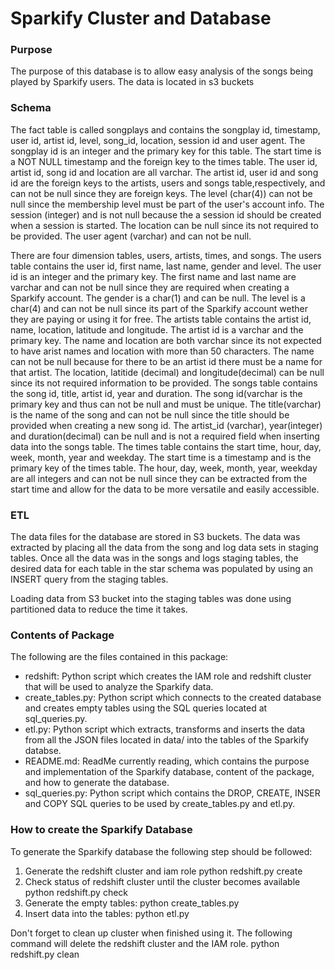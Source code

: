 # Sparkify Cluster and Database

### Purpose
The purpose of this database is to allow easy analysis of the songs being played by Sparkify users. The data is located in s3 buckets

### Schema
The fact table is called songplays and contains the songplay id, timestamp, user id, artist id, level, song_id, location, session id and user agent. The songplay id is an integer and the primary key for this table. The start time is a NOT NULL timestamp and the foreign key to the times table. The user id, artist id, song id and location are all varchar. The artist id, user id and song id are the foreign keys to the artists, users and songs table,respectively, and can not be null since they are foreign keys.  The level (char(4)) can not be null since the membership level must be part of the user's account info. The session (integer) and is not null because the a session id should be created when a session is started. The location can be null since its not required to be provided. The user agent (varchar) and can not be null.

There are four dimension tables, users, artists, times, and songs. The users table contains the user id, first name, last name, gender and level. 
The user id is an integer and the primary key. The first name and last name are varchar and can not be null since they are required when creating a Sparkify account. The gender is a char(1) and can be null. The level is a char(4) and can not be null since its part of the Sparkify account wether they are paying or using it for free.
The artists table contains the artist id, name, location, latitude and longitude. The artist id is a varchar and the primary key. The name and location are both varchar since its not expected to have arist names and location with more than 50 characters. The name can not be null because for there to be an artist id there must be a name for that artist. The location, latitide (decimal) and longitude(decimal) can be null since its not required information to be provided. 
The songs table contains the song id, title, artist id, year and duration. The song id(varchar is the primary key and thus can not be null and must be unique. The title(varchar) is the name of the song and can not be null since the title should be provided when creating a new song id. The artist_id (varchar), year(integer) and duration(decimal) can be null and is not a required field when inserting data into the songs table. 
The times table contains the start time, hour, day, week, month, year and weekday. The start time is a timestamp and is the primary key of the times table. The hour, day, week, month, year, weekday are all integers and can not be null since they can be extracted from the start time and allow for the data to be more versatile and easily accessible. 

### ETL
The data files for the database are stored in S3 buckets. The data was extracted by placing all the data from the song and log data sets in staging tables. Once all the data was in the songs and logs staging tables, the desired data for each table in the star schema was populated by using an INSERT query from the staging tables.

Loading data from S3 bucket into the staging tables was done using partitioned data to reduce the time it takes.


### Contents of Package
The following are the files contained in this package:
- redshift: Python script which creates the IAM role and redshift cluster that will be used to analyze the Sparkify data.
- create_tables.py: Python script which connects to the created database and creates empty tables using the SQL queries located at sql_queries.py.
- etl.py: Python script which extracts, transforms and inserts the data from all the JSON files located in data/ into the tables of the Sparkify databse.
- README.md: ReadMe currently reading, which contains the purpose and implementation of the Sparkify database, content of the package, and how to generate the database.
- sql_queries.py: Python script which contains the DROP, CREATE, INSER and COPY SQL queries to be used by create_tables.py and etl.py.

### How to create the Sparkify Database
To generate the Sparkify database the following step should be followed:
1. Generate the redshift cluster and iam role
     python redshift.py create
2. Check status of redshift cluster until the cluster becomes available
     python redshift.py check
3. Generate the empty tables:
    python create_tables.py
4. Insert data into the tables:
    python etl.py

Don't forget to clean up cluster when finished using it. The following command will delete the redshift cluster and the IAM role.
    python redshift.py clean
